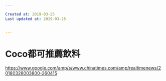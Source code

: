```yaml
---

Created at: 2019-03-25
Last updated at: 2019-03-25


---
```


# Coco都可推薦飲料


<https://www.google.com/amp/s/www.chinatimes.com/amp/realtimenews/20180328003800-260415>

